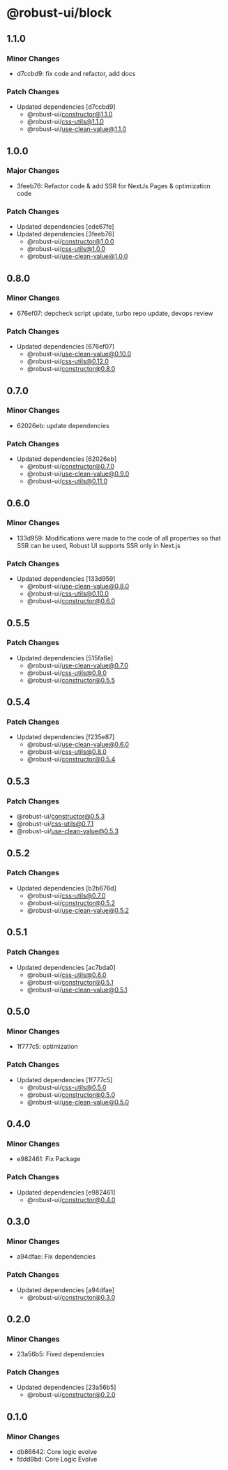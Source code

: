 # @robust-ui/block

## 1.1.0

### Minor Changes

- d7ccbd9: fix code and refactor, add docs

### Patch Changes

- Updated dependencies [d7ccbd9]
  - @robust-ui/constructor@1.1.0
  - @robust-ui/css-utils@1.1.0
  - @robust-ui/use-clean-value@1.1.0

## 1.0.0

### Major Changes

- 3feeb76: Refactor code & add SSR for NextJs Pages & optimization code

### Patch Changes

- Updated dependencies [ede67fe]
- Updated dependencies [3feeb76]
  - @robust-ui/constructor@1.0.0
  - @robust-ui/css-utils@1.0.0
  - @robust-ui/use-clean-value@1.0.0

## 0.8.0

### Minor Changes

- 676ef07: depcheck script update, turbo repo update, devops review

### Patch Changes

- Updated dependencies [676ef07]
  - @robust-ui/use-clean-value@0.10.0
  - @robust-ui/css-utils@0.12.0
  - @robust-ui/constructor@0.8.0

## 0.7.0

### Minor Changes

- 62026eb: update dependencies

### Patch Changes

- Updated dependencies [62026eb]
  - @robust-ui/constructor@0.7.0
  - @robust-ui/use-clean-value@0.9.0
  - @robust-ui/css-utils@0.11.0

## 0.6.0

### Minor Changes

- 133d959: Modifications were made to the code of all properties so that SSR can be used, Robust UI supports SSR only in Next.js

### Patch Changes

- Updated dependencies [133d959]
  - @robust-ui/use-clean-value@0.8.0
  - @robust-ui/css-utils@0.10.0
  - @robust-ui/constructor@0.6.0

## 0.5.5

### Patch Changes

- Updated dependencies [515fa6e]
  - @robust-ui/use-clean-value@0.7.0
  - @robust-ui/css-utils@0.9.0
  - @robust-ui/constructor@0.5.5

## 0.5.4

### Patch Changes

- Updated dependencies [f235e87]
  - @robust-ui/use-clean-value@0.6.0
  - @robust-ui/css-utils@0.8.0
  - @robust-ui/constructor@0.5.4

## 0.5.3

### Patch Changes

- @robust-ui/constructor@0.5.3
- @robust-ui/css-utils@0.7.1
- @robust-ui/use-clean-value@0.5.3

## 0.5.2

### Patch Changes

- Updated dependencies [b2b676d]
  - @robust-ui/css-utils@0.7.0
  - @robust-ui/constructor@0.5.2
  - @robust-ui/use-clean-value@0.5.2

## 0.5.1

### Patch Changes

- Updated dependencies [ac7bda0]
  - @robust-ui/css-utils@0.6.0
  - @robust-ui/constructor@0.5.1
  - @robust-ui/use-clean-value@0.5.1

## 0.5.0

### Minor Changes

- 1f777c5: optimization

### Patch Changes

- Updated dependencies [1f777c5]
  - @robust-ui/css-utils@0.5.0
  - @robust-ui/constructor@0.5.0
  - @robust-ui/use-clean-value@0.5.0

## 0.4.0

### Minor Changes

- e982461: Fix Package

### Patch Changes

- Updated dependencies [e982461]
  - @robust-ui/constructor@0.4.0

## 0.3.0

### Minor Changes

- a94dfae: Fix dependencies

### Patch Changes

- Updated dependencies [a94dfae]
  - @robust-ui/constructor@0.3.0

## 0.2.0

### Minor Changes

- 23a56b5: Fixed dependencies

### Patch Changes

- Updated dependencies [23a56b5]
  - @robust-ui/constructor@0.2.0

## 0.1.0

### Minor Changes

- db86642: Core logic evolve
- fddd9bd: Core Logic Evolve
